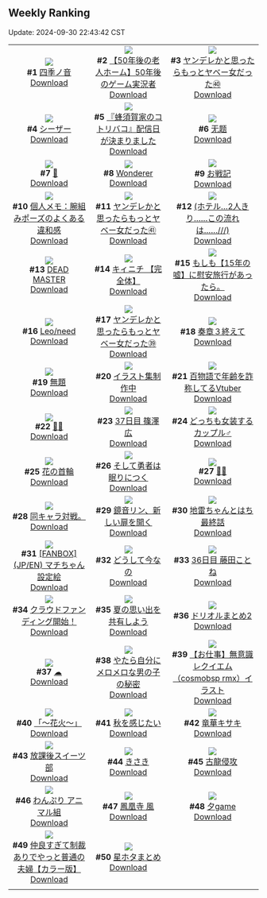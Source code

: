## Weekly Ranking
Update: 2024-09-30 22:43:42 CST

|      |      |      |
| :----: | :----: | :----: |
| ![](https://i.pixiv.re/c/240x480/img-master/img/2024/09/25/19/52/13/122763115_p0_master1200.jpg)<br>**#1** [四季ノ音](https://www.pixiv.net/artworks/122763115)<br>[Download](https://i.pixiv.re/img-original/img/2024/09/25/19/52/13/122763115_p0.jpg) | ![](https://i.pixiv.re/c/240x480/img-master/img/2024/09/24/12/00/06/122728134_p0_master1200.jpg)<br>**#2** [【50年後の老人ホーム】50年後のゲーム実況者](https://www.pixiv.net/artworks/122728134)<br>[Download](https://i.pixiv.re/img-original/img/2024/09/24/12/00/06/122728134_p0.jpg) | ![](https://i.pixiv.re/c/240x480/img-master/img/2024/09/24/00/00/47/122717365_p0_master1200.jpg)<br>**#3** [ヤンデレかと思ったらもっとヤベー女だった㊵](https://www.pixiv.net/artworks/122717365)<br>[Download](https://i.pixiv.re/img-original/img/2024/09/24/00/00/47/122717365_p0.png) |
| ![](https://i.pixiv.re/c/240x480/img-master/img/2024/09/24/00/28/45/122718519_p0_master1200.jpg)<br>**#4** [シーザー](https://www.pixiv.net/artworks/122718519)<br>[Download](https://i.pixiv.re/img-original/img/2024/09/24/00/28/45/122718519_p0.jpg) | ![](https://i.pixiv.re/c/240x480/img-master/img/2024/09/23/17/29/47/122704051_p0_master1200.jpg)<br>**#5** [『蜂須賀家のコトリバコ』配信日が決まりました](https://www.pixiv.net/artworks/122704051)<br>[Download](https://i.pixiv.re/img-original/img/2024/09/23/17/29/47/122704051_p0.jpg) | ![](https://i.pixiv.re/c/240x480/img-master/img/2024/09/23/02/21/52/122688417_p0_master1200.jpg)<br>**#6** [无题](https://www.pixiv.net/artworks/122688417)<br>[Download](https://i.pixiv.re/img-original/img/2024/09/23/02/21/52/122688417_p0.jpg) |
| ![](https://i.pixiv.re/c/240x480/img-master/img/2024/09/23/00/00/36/122683962_p0_master1200.jpg)<br>**#7** [🌙](https://www.pixiv.net/artworks/122683962)<br>[Download](https://i.pixiv.re/img-original/img/2024/09/23/00/00/36/122683962_p0.jpg) | ![](https://i.pixiv.re/c/240x480/img-master/img/2024/09/25/21/34/29/122766178_p0_master1200.jpg)<br>**#8** [Wonderer](https://www.pixiv.net/artworks/122766178)<br>[Download](https://i.pixiv.re/img-original/img/2024/09/25/21/34/29/122766178_p0.jpg) | ![](https://i.pixiv.re/c/240x480/img-master/img/2024/09/24/18/12/33/122734137_p0_master1200.jpg)<br>**#9** [お戦記](https://www.pixiv.net/artworks/122734137)<br>[Download](https://i.pixiv.re/img-original/img/2024/09/24/18/12/33/122734137_p0.png) |
| ![](https://i.pixiv.re/c/240x480/img-master/img/2024/09/24/06/00/05/122723736_p0_master1200.jpg)<br>**#10** [個人メモ：腕組みポーズのよくある違和感](https://www.pixiv.net/artworks/122723736)<br>[Download](https://i.pixiv.re/img-original/img/2024/09/24/06/00/05/122723736_p0.jpg) | ![](https://i.pixiv.re/c/240x480/img-master/img/2024/09/25/10/19/17/122753717_p0_master1200.jpg)<br>**#11** [ヤンデレかと思ったらもっとヤベー女だった㊶](https://www.pixiv.net/artworks/122753717)<br>[Download](https://i.pixiv.re/img-original/img/2024/09/25/10/19/17/122753717_p0.png) | ![](https://i.pixiv.re/c/240x480/img-master/img/2024/09/23/17/12/08/122703620_p0_master1200.jpg)<br>**#12** [(ホテル…2人きり……この流れは……///)](https://www.pixiv.net/artworks/122703620)<br>[Download](https://i.pixiv.re/img-original/img/2024/09/23/17/12/08/122703620_p0.jpg) |
| ![](https://i.pixiv.re/c/240x480/img-master/img/2024/09/24/19/26/06/122735867_p0_master1200.jpg)<br>**#13** [DEAD MASTER](https://www.pixiv.net/artworks/122735867)<br>[Download](https://i.pixiv.re/img-original/img/2024/09/24/19/26/06/122735867_p0.jpg) | ![](https://i.pixiv.re/c/240x480/img-master/img/2024/09/23/00/00/22/122683872_p0_master1200.jpg)<br>**#14** [キィニチ 【完全体】](https://www.pixiv.net/artworks/122683872)<br>[Download](https://i.pixiv.re/img-original/img/2024/09/23/00/00/22/122683872_p0.jpg) | ![](https://i.pixiv.re/c/240x480/img-master/img/2024/09/24/17/05/05/122732753_p0_master1200.jpg)<br>**#15** [もしも【15年の嘘】に慰安旅行があったら。](https://www.pixiv.net/artworks/122732753)<br>[Download](https://i.pixiv.re/img-original/img/2024/09/24/17/05/05/122732753_p0.jpg) |
| ![](https://i.pixiv.re/c/240x480/img-master/img/2024/09/25/18/08/28/122760711_p0_master1200.jpg)<br>**#16** [Leo/need](https://www.pixiv.net/artworks/122760711)<br>[Download](https://i.pixiv.re/img-original/img/2024/09/25/18/08/28/122760711_p0.jpg) | ![](https://i.pixiv.re/c/240x480/img-master/img/2024/09/23/00/01/07/122684084_p0_master1200.jpg)<br>**#17** [ヤンデレかと思ったらもっとヤベー女だった㊴](https://www.pixiv.net/artworks/122684084)<br>[Download](https://i.pixiv.re/img-original/img/2024/09/23/00/01/07/122684084_p0.png) | ![](https://i.pixiv.re/c/240x480/img-master/img/2024/09/24/12/09/13/122728363_p0_master1200.jpg)<br>**#18** [奏章３終えて](https://www.pixiv.net/artworks/122728363)<br>[Download](https://i.pixiv.re/img-original/img/2024/09/24/12/09/13/122728363_p0.jpg) |
| ![](https://i.pixiv.re/c/240x480/img-master/img/2024/09/23/21/32/41/122711695_p0_master1200.jpg)<br>**#19** [無題](https://www.pixiv.net/artworks/122711695)<br>[Download](https://i.pixiv.re/img-original/img/2024/09/23/21/32/41/122711695_p0.png) | ![](https://i.pixiv.re/c/240x480/img-master/img/2024/09/24/21/27/25/122739304_p0_master1200.jpg)<br>**#20** [イラスト集制作中](https://www.pixiv.net/artworks/122739304)<br>[Download](https://i.pixiv.re/img-original/img/2024/09/24/21/27/25/122739304_p0.png) | ![](https://i.pixiv.re/c/240x480/img-master/img/2024/09/24/21/07/53/122738732_p0_master1200.jpg)<br>**#21** [百物語で年齢を詐称してるVtuber](https://www.pixiv.net/artworks/122738732)<br>[Download](https://i.pixiv.re/img-original/img/2024/09/24/21/07/53/122738732_p0.png) |
| ![](https://i.pixiv.re/c/240x480/img-master/img/2024/09/24/15/51/57/122731502_p0_master1200.jpg)<br>**#22** [🍑🦢](https://www.pixiv.net/artworks/122731502)<br>[Download](https://i.pixiv.re/img-original/img/2024/09/24/15/51/57/122731502_p0.png) | ![](https://i.pixiv.re/c/240x480/img-master/img/2024/09/24/11/31/58/122717301_p0_master1200.jpg)<br>**#23** [37日目 篠澤広](https://www.pixiv.net/artworks/122717301)<br>[Download](https://i.pixiv.re/img-original/img/2024/09/24/11/31/58/122717301_p0.png) | ![](https://i.pixiv.re/c/240x480/img-master/img/2024/09/23/00/00/46/122684005_p0_master1200.jpg)<br>**#24** [どっちも女装するカップル♂](https://www.pixiv.net/artworks/122684005)<br>[Download](https://i.pixiv.re/img-original/img/2024/09/23/00/00/46/122684005_p0.jpg) |
| ![](https://i.pixiv.re/c/240x480/img-master/img/2024/09/24/19/19/44/122735725_p0_master1200.jpg)<br>**#25** [花の首輪](https://www.pixiv.net/artworks/122735725)<br>[Download](https://i.pixiv.re/img-original/img/2024/09/24/19/19/44/122735725_p0.png) | ![](https://i.pixiv.re/c/240x480/img-master/img/2024/09/24/00/33/11/122718685_p0_master1200.jpg)<br>**#26** [そして勇者は眠りにつく](https://www.pixiv.net/artworks/122718685)<br>[Download](https://i.pixiv.re/img-original/img/2024/09/24/00/33/11/122718685_p0.png) | ![](https://i.pixiv.re/c/240x480/img-master/img/2024/09/24/00/26/03/122718433_p0_master1200.jpg)<br>**#27** [🍄🍂](https://www.pixiv.net/artworks/122718433)<br>[Download](https://i.pixiv.re/img-original/img/2024/09/24/00/26/03/122718433_p0.png) |
| ![](https://i.pixiv.re/c/240x480/img-master/img/2024/09/24/20/28/25/122737517_p0_master1200.jpg)<br>**#28** [同キャラ対戦。](https://www.pixiv.net/artworks/122737517)<br>[Download](https://i.pixiv.re/img-original/img/2024/09/24/20/28/25/122737517_p0.jpg) | ![](https://i.pixiv.re/c/240x480/img-master/img/2024/09/23/09/08/55/122693786_p0_master1200.jpg)<br>**#29** [鏡音リン、新しい扉を開く](https://www.pixiv.net/artworks/122693786)<br>[Download](https://i.pixiv.re/img-original/img/2024/09/23/09/08/55/122693786_p0.jpg) | ![](https://i.pixiv.re/c/240x480/img-master/img/2024/09/24/12/23/41/122728606_p0_master1200.jpg)<br>**#30** [地雷ちゃんとはち最終話](https://www.pixiv.net/artworks/122728606)<br>[Download](https://i.pixiv.re/img-original/img/2024/09/24/12/23/41/122728606_p0.png) |
| ![](https://i.pixiv.re/c/240x480/img-master/img/2024/09/24/09/51/14/122726391_p0_master1200.jpg)<br>**#31** [[FANBOX] (JP/EN) マチちゃん設定絵](https://www.pixiv.net/artworks/122726391)<br>[Download](https://i.pixiv.re/img-original/img/2024/09/24/09/51/14/122726391_p0.png) | ![](https://i.pixiv.re/c/240x480/img-master/img/2024/09/23/15/21/47/122701058_p0_master1200.jpg)<br>**#32** [どうして今なの](https://www.pixiv.net/artworks/122701058)<br>[Download](https://i.pixiv.re/img-original/img/2024/09/23/15/21/47/122701058_p0.jpg) | ![](https://i.pixiv.re/c/240x480/img-master/img/2024/09/23/14/33/51/122700127_p0_master1200.jpg)<br>**#33** [36日目 藤田ことね](https://www.pixiv.net/artworks/122700127)<br>[Download](https://i.pixiv.re/img-original/img/2024/09/23/14/33/51/122700127_p0.png) |
| ![](https://i.pixiv.re/c/240x480/img-master/img/2024/09/24/12/55/53/122729119_p0_master1200.jpg)<br>**#34** [クラウドファンディング開始！](https://www.pixiv.net/artworks/122729119)<br>[Download](https://i.pixiv.re/img-original/img/2024/09/24/12/55/53/122729119_p0.png) | ![](https://i.pixiv.re/c/240x480/img-master/img/2024/09/24/19/07/02/122735241_p0_master1200.jpg)<br>**#35** [夏の思い出を共有しよう](https://www.pixiv.net/artworks/122735241)<br>[Download](https://i.pixiv.re/img-original/img/2024/09/24/19/07/02/122735241_p0.jpg) | ![](https://i.pixiv.re/c/240x480/img-master/img/2024/09/24/22/31/44/122741512_p0_master1200.jpg)<br>**#36** [ドリオルまとめ2](https://www.pixiv.net/artworks/122741512)<br>[Download](https://i.pixiv.re/img-original/img/2024/09/24/22/31/44/122741512_p0.jpg) |
| ![](https://i.pixiv.re/c/240x480/img-master/img/2024/09/23/00/00/30/122683928_p0_master1200.jpg)<br>**#37** [☁](https://www.pixiv.net/artworks/122683928)<br>[Download](https://i.pixiv.re/img-original/img/2024/09/23/00/00/30/122683928_p0.jpg) | ![](https://i.pixiv.re/c/240x480/img-master/img/2024/09/23/14/18/52/122699836_p0_master1200.jpg)<br>**#38** [やたら自分にメロメロな男の子の秘密](https://www.pixiv.net/artworks/122699836)<br>[Download](https://i.pixiv.re/img-original/img/2024/09/23/14/18/52/122699836_p0.png) | ![](https://i.pixiv.re/c/240x480/img-master/img/2024/09/24/16/27/20/122732062_p0_master1200.jpg)<br>**#39** [【お仕事】無意識レクイエム（cosmobsp rmx）​イラスト](https://www.pixiv.net/artworks/122732062)<br>[Download](https://i.pixiv.re/img-original/img/2024/09/24/16/27/20/122732062_p0.jpg) |
| ![](https://i.pixiv.re/c/240x480/img-master/img/2024/09/24/19/21/50/122735769_p0_master1200.jpg)<br>**#40** [「～花火～」](https://www.pixiv.net/artworks/122735769)<br>[Download](https://i.pixiv.re/img-original/img/2024/09/24/19/21/50/122735769_p0.jpg) | ![](https://i.pixiv.re/c/240x480/img-master/img/2024/09/24/19/04/09/122735373_p0_master1200.jpg)<br>**#41** [秋を感じたい](https://www.pixiv.net/artworks/122735373)<br>[Download](https://i.pixiv.re/img-original/img/2024/09/24/19/04/09/122735373_p0.png) | ![](https://i.pixiv.re/c/240x480/img-master/img/2024/09/24/21/29/18/122739362_p0_master1200.jpg)<br>**#42** [竜華キサキ](https://www.pixiv.net/artworks/122739362)<br>[Download](https://i.pixiv.re/img-original/img/2024/09/24/21/29/18/122739362_p0.jpg) |
| ![](https://i.pixiv.re/c/240x480/img-master/img/2024/09/24/15/53/07/122731518_p0_master1200.jpg)<br>**#43** [放課後スイーツ部](https://www.pixiv.net/artworks/122731518)<br>[Download](https://i.pixiv.re/img-original/img/2024/09/24/15/53/07/122731518_p0.jpg) | ![](https://i.pixiv.re/c/240x480/img-master/img/2024/09/23/01/18/23/122686942_p0_master1200.jpg)<br>**#44** [きさき](https://www.pixiv.net/artworks/122686942)<br>[Download](https://i.pixiv.re/img-original/img/2024/09/23/01/18/23/122686942_p0.jpg) | ![](https://i.pixiv.re/c/240x480/img-master/img/2024/09/24/00/00/25/122717261_p0_master1200.jpg)<br>**#45** [古龍侵攻](https://www.pixiv.net/artworks/122717261)<br>[Download](https://i.pixiv.re/img-original/img/2024/09/24/00/00/25/122717261_p0.jpg) |
| ![](https://i.pixiv.re/c/240x480/img-master/img/2024/09/24/19/08/47/122735478_p0_master1200.jpg)<br>**#46** [わんぷり アニマル組](https://www.pixiv.net/artworks/122735478)<br>[Download](https://i.pixiv.re/img-original/img/2024/09/24/19/08/47/122735478_p0.jpg) | ![](https://i.pixiv.re/c/240x480/img-master/img/2024/09/24/16/36/02/122732234_p0_master1200.jpg)<br>**#47** [鳳凰寺 風](https://www.pixiv.net/artworks/122732234)<br>[Download](https://i.pixiv.re/img-original/img/2024/09/24/16/36/02/122732234_p0.png) | ![](https://i.pixiv.re/c/240x480/img-master/img/2024/09/24/12/20/43/122728541_p0_master1200.jpg)<br>**#48** [夕game](https://www.pixiv.net/artworks/122728541)<br>[Download](https://i.pixiv.re/img-original/img/2024/09/24/12/20/43/122728541_p0.jpg) |
| ![](https://i.pixiv.re/c/240x480/img-master/img/2024/09/24/00/01/27/122717446_p0_master1200.jpg)<br>**#49** [仲良すぎて制裁ありでやっと普通の夫婦【カラー版】](https://www.pixiv.net/artworks/122717446)<br>[Download](https://i.pixiv.re/img-original/img/2024/09/24/00/01/27/122717446_p0.jpg) | ![](https://i.pixiv.re/c/240x480/img-master/img/2024/09/23/20/42/36/122709838_p0_master1200.jpg)<br>**#50** [星ホタまとめ](https://www.pixiv.net/artworks/122709838)<br>[Download](https://i.pixiv.re/img-original/img/2024/09/23/20/42/36/122709838_p0.png) |
|      |
